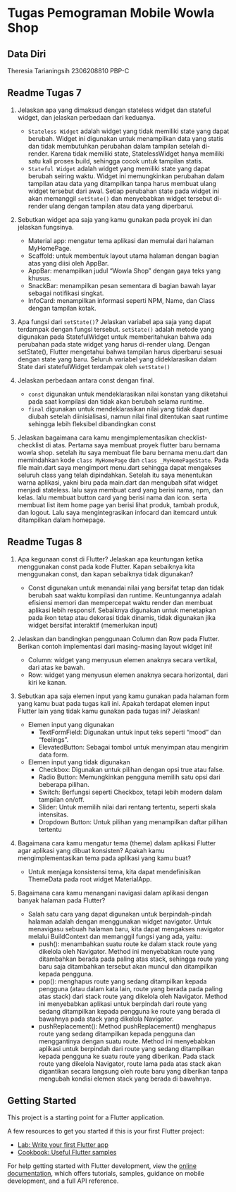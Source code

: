 # Tugas Pemograman Mobile Wowla Shop

## Data Diri
Theresia Tarianingsih
2306208810
PBP-C

## Readme Tugas 7
1. Jelaskan apa yang dimaksud dengan stateless widget dan stateful widget, dan jelaskan perbedaan dari keduanya.
    - ```Stateless Widget``` adalah widget yang tidak memiliki state yang dapat berubah. Widget ini digunakan untuk menampilkan data yang statis dan tidak membutuhkan perubahan dalam tampilan setelah di-render. Karena tidak memiliki state, StatelessWidget hanya memiliki satu kali proses build, sehingga cocok untuk tampilan statis.
    - ```Stateful Widget``` adalah widget yang memiliki state yang dapat berubah seiring waktu. Widget ini memungkinkan perubahan dalam tampilan atau data yang ditampilkan tanpa harus membuat ulang widget tersebut dari awal. Setiap perubahan state pada widget ini akan memanggil ```setState()``` dan menyebabkan widget tersebut di-render ulang dengan tampilan atau data yang diperbarui.

2. Sebutkan widget apa saja yang kamu gunakan pada proyek ini dan jelaskan fungsinya.
    - Material app: mengatur tema aplikasi dan memulai dari halaman MyHomePage.
    - Scaffold: untuk membentuk layout utama halaman dengan bagian atas yang diisi oleh AppBar.
    - AppBar: menampilkan judul “Wowla Shop” dengan gaya teks yang khusus.
    - SnackBar: menampilkan pesan sementara di bagian bawah layar sebagai notifikasi singkat.
    - InfoCard: menampilkan informasi seperti NPM, Name, dan Class dengan tampilan kotak.

3. Apa fungsi dari ```setState()```? Jelaskan variabel apa saja yang dapat terdampak dengan fungsi tersebut.
    ```setState()``` adalah metode yang digunakan pada StatefulWidget untuk memberitahukan bahwa ada perubahan pada state widget yang harus di-render ulang. Dengan setState(), Flutter mengetahui bahwa tampilan harus diperbarui sesuai dengan state yang baru. Seluruh variabel yang dideklarasikan dalam State dari statefulWidget terdampak oleh ```setState()```

4. Jelaskan perbedaan antara const dengan final.
    - ```const``` digunakan untuk mendeklarasikan nilai konstan yang diketahui pada saat kompilasi dan tidak akan berubah selama runtime. 
    - ```final``` digunakan untuk mendeklarasikan nilai yang tidak dapat diubah setelah diinisialisasi, namun nilai final ditentukan saat runtime sehingga lebih fleksibel dibandingkan const

5. Jelaskan bagaimana cara kamu mengimplementasikan checklist-checklist di atas.
    Pertama saya membuat proyek flutter baru bernama wowla shop. setelah itu saya membuat file baru bernama menu.dart dan memindahkan kode ```class MyHomePage``` dan ```class _MyHomePageState```. Pada file main.dart saya mengimport menu.dart sehingga dapat mengakses seluruh class yang telah dipindahkan. Setelah itu saya menentukan warna aplikasi, yakni biru pada main.dart dan mengubah sifat widget menjadi stateless. lalu saya membuat card yang berisi nama, npm, dan kelas. lalu membuat button card yang berisi nama dan icon. serta membuat list item home page yan berisi lihat produk, tambah produk, dan logout. Lalu saya mengintegrasikan infocard dan itemcard untuk ditampilkan dalam homepage.

## Readme Tugas 8
1. Apa kegunaan const di Flutter? Jelaskan apa keuntungan ketika menggunakan const pada kode Flutter. Kapan sebaiknya kita menggunakan const, dan kapan sebaiknya tidak digunakan?
    - Const digunakan untuk menandai nilai yang bersifat tetap dan tidak berubah saat waktu kompilasi dan runtime. Keuntungannya adalah efisiensi memori dan mempercepat waktu render dan membuat aplikasi lebih responsif. Sebaiknya digunakan untuk menetapkan pada ikon tetap atau dekorasi tidak dinamis, tidak digunakan jika widget bersifat interaktif (memerlukan input)

2.  Jelaskan dan bandingkan penggunaan Column dan Row pada Flutter. Berikan contoh implementasi dari masing-masing layout widget ini!
    - Column:  widget yang menyusun elemen anaknya secara vertikal, dari atas ke bawah. 
    - Row: widget yang menyusun elemen anaknya secara horizontal, dari kiri ke kanan.

3. Sebutkan apa saja elemen input yang kamu gunakan pada halaman form yang kamu buat pada tugas kali ini. Apakah terdapat elemen input Flutter lain yang tidak kamu gunakan pada tugas ini? Jelaskan!
    - Elemen input yang digunakan
        - TextFormField: Digunakan untuk input teks seperti “mood” dan “feelings”.
        - ElevatedButton: Sebagai tombol untuk menyimpan atau mengirim data form.
    - Elemen input yang tidak digunakan 
        - Checkbox: Digunakan untuk pilihan dengan opsi true atau false.
        - Radio Button: Memungkinkan pengguna memilih satu opsi dari beberapa pilihan.
        - Switch: Berfungsi seperti Checkbox, tetapi lebih modern dalam tampilan on/off.
        - Slider: Untuk memilih nilai dari rentang tertentu, seperti skala intensitas.
        - Dropdown Button: Untuk pilihan yang menampilkan daftar pilihan tertentu

4. Bagaimana cara kamu mengatur tema (theme) dalam aplikasi Flutter agar aplikasi yang dibuat konsisten? Apakah kamu mengimplementasikan tema pada aplikasi yang kamu buat?
    - Untuk menjaga konsistensi tema, kita dapat mendefinisikan ThemeData pada root widget MaterialApp.

5. Bagaimana cara kamu menangani navigasi dalam aplikasi dengan banyak halaman pada Flutter?
    - Salah satu cara yang dapat digunakan untuk berpindah-pindah halaman adalah dengan menggunakan widget navigator. Untuk menavigasu sebuah halaman baru, kita dapat mengakses navigator melalui BuildContext dan memanggil fungsi yang ada, yaitu:
        - push():  menambahkan suatu route ke dalam stack route yang dikelola oleh Navigator. Method ini menyebabkan route yang ditambahkan berada pada paling atas stack, sehingga route yang baru saja ditambahkan tersebut akan muncul dan ditampilkan kepada pengguna.
        - pop(): menghapus route yang sedang ditampilkan kepada pengguna (atau dalam kata lain, route yang berada pada paling atas stack) dari stack route yang dikelola oleh Navigator. Method ini menyebabkan aplikasi untuk berpindah dari route yang sedang ditampilkan kepada pengguna ke route yang berada di bawahnya pada stack yang dikelola Navigator.
        - pushReplacement(): Method pushReplacement() menghapus route yang sedang ditampilkan kepada pengguna dan menggantinya dengan suatu route. Method ini menyebabkan aplikasi untuk berpindah dari route yang sedang ditampilkan kepada pengguna ke suatu route yang diberikan. Pada stack route yang dikelola Navigator, route lama pada atas stack akan digantikan secara langsung oleh route baru yang diberikan tanpa mengubah kondisi elemen stack yang berada di bawahnya.


## Getting Started

This project is a starting point for a Flutter application.

A few resources to get you started if this is your first Flutter project:

- [Lab: Write your first Flutter app](https://docs.flutter.dev/get-started/codelab)
- [Cookbook: Useful Flutter samples](https://docs.flutter.dev/cookbook)

For help getting started with Flutter development, view the
[online documentation](https://docs.flutter.dev/), which offers tutorials,
samples, guidance on mobile development, and a full API reference.
